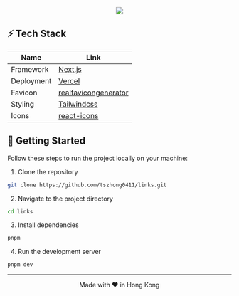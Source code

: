 <p align="center">
  <img src="https://honghong.me/images/projects/links/cover.png">
</p>

## ⚡️ Tech Stack

| Name       | Link                                                      |
| ---------- | --------------------------------------------------------- |
| Framework  | [Next.js](https://nextjs.org/)                            |
| Deployment | [Vercel](https://vercel.com)                              |
| Favicon    | [realfavicongenerator](https://realfavicongenerator.net/) |
| Styling    | [Tailwindcss](https://tailwindcss.com)                    |
| Icons      | [react-icons](https://react-icons.github.io/react-icons/) |

## 👋 Getting Started

Follow these steps to run the project locally on your machine:

1. Clone the repository

```bash
git clone https://github.com/tszhong0411/links.git
```

2. Navigate to the project directory

```bash
cd links
```

3. Install dependencies

```bash
pnpm
```

4. Run the development server

```bash
pnpm dev
```

<hr>
<p align="center">
Made with ❤️ in Hong Kong
</p>
